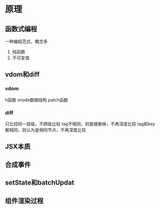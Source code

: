 
# 原理

## 函数式编程
一种编程范式，概念多
1. 纯函数
2. 不可变值
## vdom和diff

### vdom
h函数
vnode数据结构
patch函数

### diff
只比较同一层级，不跨级比较
tag不相同，则直接删掉，不再深度比较
tag和key都相同，则认为是相同节点，不再深度比较

## JSX本质

## 合成事件

## setState和batchUpdat

## 组件渲染过程